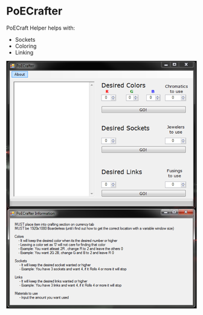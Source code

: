 # PoECrafter
PoECraft Helper helps with:
  - Sockets
  - Coloring
  - Linking
  
![alt tag](https://raw.githubusercontent.com/DetectiveSquirrel/PoECrafter/master/PoECrafter2.PNG)
